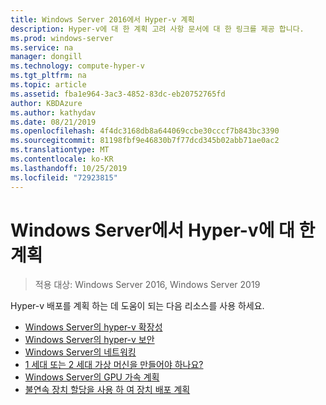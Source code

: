 ```yaml
---
title: Windows Server 2016에서 Hyper-v 계획
description: Hyper-v에 대 한 계획 고려 사항 문서에 대 한 링크를 제공 합니다.
ms.prod: windows-server
ms.service: na
manager: dongill
ms.technology: compute-hyper-v
ms.tgt_pltfrm: na
ms.topic: article
ms.assetid: fba1e964-3ac3-4852-83dc-eb20752765fd
author: KBDAzure
ms.author: kathydav
ms.date: 08/21/2019
ms.openlocfilehash: 4f4dc3168db8a644069ccbe30cccf7b843bc3390
ms.sourcegitcommit: 81198fbf9e46830b7f77dcd345b02abb71ae0ac2
ms.translationtype: MT
ms.contentlocale: ko-KR
ms.lasthandoff: 10/25/2019
ms.locfileid: "72923815"
---
```

# <a name="plan-for-hyper-v-on-windows-server"></a>Windows Server에서 Hyper-v에 대 한 계획

>적용 대상: Windows Server 2016, Windows Server 2019

Hyper-v 배포를 계획 하는 데 도움이 되는 다음 리소스를 사용 하세요.

- [Windows Server의 hyper-v 확장성](plan-hyper-v-scalability-in-windows-server.md)  
- [Windows Server의 hyper-v 보안](plan-hyper-v-security-in-windows-server.md)
- [Windows Server의 네트워킹](plan-hyper-v-networking-in-windows-server.md) 
- [1 세대 또는 2 세대 가상 머신을 만들어야 하나요?](Should-I-create-a-generation-1-or-2-virtual-machine-in-Hyper-V.md)
- [Windows Server의 GPU 가속 계획](plan-for-gpu-acceleration-in-windows-server.md)
- [불연속 장치 할당을 사용 하 여 장치 배포 계획](plan-for-deploying-devices-using-discrete-device-assignment.md)
